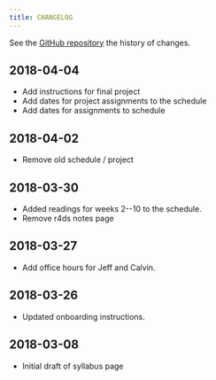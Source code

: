 ```yaml
---
title: CHANGELOG
---
```


See the [GitHub repository](https://github.com/UW-POLS503/2018/commits/master) the history of changes.

## 2018-04-04

-   Add instructions for final project
-   Add dates for project assignments to the schedule
-   Add dates for assignments to schedule

## 2018-04-02

-   Remove old schedule / project

## 2018-03-30

-   Added readings for weeks 2--10 to the schedule.
-   Remove r4ds notes page

## 2018-03-27

-   Add office hours for Jeff and Calvin.

## 2018-03-26

-   Updated onboarding instructions.

## 2018-03-08

-   Initial draft of syllabus page

